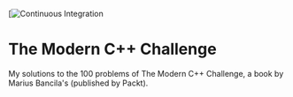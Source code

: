 [![Continuous Integration](https://github.com/rturrado/the_modern_cpp_challenge/actions?query=workflow%3ACI)

# The Modern C++ Challenge

My solutions to the 100 problems of The Modern C++ Challenge, a book by Marius Bancila's (published by Packt).
